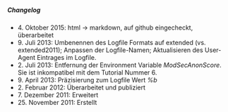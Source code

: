 ##### Changelog

* 4\. Oktober 2015: html -> markdown, auf github eingecheckt, überarbeitet
* 9\. Juli 2013: Umbenennen des Logfile Formats auf extended (vs. extended2011); Anpassen der Logfile-Namen; Aktualisieren des User-Agent Eintrages im Logfile.
* 2\. Juli 2013: Entfernung der Environment Variable _ModSecAnonScore_. Sie ist inkompatibel mit dem Tutorial Nummer 6.
* 9\. April 2013: Präzisierung zum Logfile Wert _%b_
* 2\. Februar 2012: Überarbeitet und publiziert
* 7\. Dezember 2011: Erweitert
* 25\. November 2011: Erstellt
